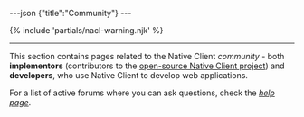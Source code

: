 ---json {"title":"Community"} ---

{% include 'partials/nacl-warning.njk' %}

---

This section contains pages related to the Native Client _community_ - both **implementors** (contributors to the <a href="https://code.google.com/p/nativeclient/" class="reference external">open-source Native Client project</a>) and **developers**, who use Native Client to develop web applications.

For a list of active forums where you can ask questions, check the <a href="/docs/native-client/help#help" class="reference internal"><em>help page</em></a>.
